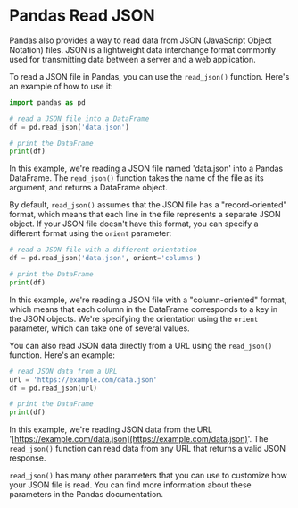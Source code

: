 # Pandas Read JSON

Pandas also provides a way to read data from JSON (JavaScript Object Notation) files. JSON is a lightweight data interchange format commonly used for transmitting data between a server and a web application.

To read a JSON file in Pandas, you can use the `read_json()` function. Here's an example of how to use it:

```python
import pandas as pd

# read a JSON file into a DataFrame
df = pd.read_json('data.json')

# print the DataFrame
print(df)
```

In this example, we're reading a JSON file named 'data.json' into a Pandas DataFrame. The `read_json()` function takes the name of the file as its argument, and returns a DataFrame object.

By default, `read_json()` assumes that the JSON file has a "record-oriented" format, which means that each line in the file represents a separate JSON object. If your JSON file doesn't have this format, you can specify a different format using the `orient` parameter:

```python
# read a JSON file with a different orientation
df = pd.read_json('data.json', orient='columns')

# print the DataFrame
print(df)
```

In this example, we're reading a JSON file with a "column-oriented" format, which means that each column in the DataFrame corresponds to a key in the JSON objects. We're specifying the orientation using the `orient` parameter, which can take one of several values.

You can also read JSON data directly from a URL using the `read_json()` function. Here's an example:

```python
# read JSON data from a URL
url = 'https://example.com/data.json'
df = pd.read_json(url)

# print the DataFrame
print(df)
```

In this example, we're reading JSON data from the URL '[https://example.com/data.json](https://example.com/data.json)'. The `read_json()` function can read data from any URL that returns a valid JSON response.

`read_json()` has many other parameters that you can use to customize how your JSON file is read. You can find more information about these parameters in the Pandas documentation.
